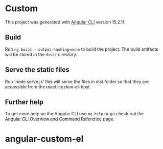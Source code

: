# Custom

This project was generated with [Angular CLI](https://github.com/angular/angular-cli) version 15.2.11.

## Build

Run `ng build --output-hashing=none` to build the project. The build artifacts will be stored in the `dist/` directory.

## Serve the static files
Run 'node serve.js' this will serve the files in dist folder so that they are accessible from the react-custom-el-host.

## Further help

To get more help on the Angular CLI use `ng help` or go check out the [Angular CLI Overview and Command Reference](https://angular.io/cli) page.
# angular-custom-el
